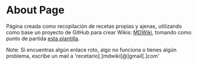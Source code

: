 # About Page

Página creada como recopilación de recetas propias y ajenas, utilizando como base un proyecto de GitHub para crear Wikis: [MDWiki](http://dynalon.github.io/mdwiki/#!index.md), tomando como punto de partida [esta plantilla](https://github.com/exalted/mdwiki-seed).

Note: Si encuentras algún enlace roto, algo no funciona o tienes algún problema, escribe un mail a 'recetario[.]mdwiki[@]gmail[.]com'
